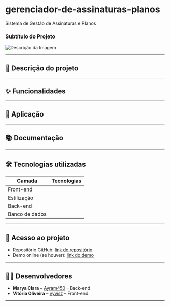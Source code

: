 # gerenciador-de-assinaturas-planos
Sistema de Gestão de Assinaturas e Planos

### Subtítulo do Projeto

<!-- IMAGEM A COLOCAR -->
![Descrição da Imagem](colocar_imagem_aqui.png)

---

## 📄 Descrição do projeto

---

## ✨ Funcionalidades

---

## 🚀 Aplicação

---

## 📚 Documentação

---

## 🛠 Tecnologias utilizadas

| Camada         | Tecnologias                     |
|----------------|----------------------------------|
| Front-end      |                                 |
| Estilização    |                                 |
| Back-end       |                                 |
| Banco de dados |                                 |

---

## 🔗 Acesso ao projeto

- Repositório GitHub: [link do repositório](#)
- Demo online (se houver): [link do demo](#)

---

## 👩‍💻 Desenvolvedores

- **Marya Clara** – [Ayram450](#) – Back-end  
- **Vitória Oliveira** – [vyvisz](#) – Front-end  

---

